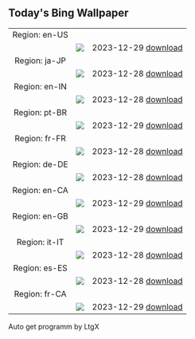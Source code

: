 ## Today's Bing Wallpaper
|      |      |      |
| :----: | :----: | :----: |
|Region: en-US
||![](https://www.bing.com/th?id=OHR.GreenlandHumpback_EN-US0330682837_UHD.jpg&pid=hp&w=1152&h=648&rs=1&c=4)|2023-12-29 [download](https://www.bing.com/th?id=OHR.GreenlandHumpback_EN-US0330682837_UHD.jpg)|
|Region: ja-JP
||![](https://www.bing.com/th?id=OHR.GreenlandHumpback_JA-JP1574725222_UHD.jpg&pid=hp&w=1152&h=648&rs=1&c=4)|2023-12-28 [download](https://www.bing.com/th?id=OHR.GreenlandHumpback_JA-JP1574725222_UHD.jpg)|
|Region: en-IN
||![](https://www.bing.com/th?id=OHR.GreenlandHumpback_EN-IN1483671844_UHD.jpg&pid=hp&w=1152&h=648&rs=1&c=4)|2023-12-28 [download](https://www.bing.com/th?id=OHR.GreenlandHumpback_EN-IN1483671844_UHD.jpg)|
|Region: pt-BR
||![](https://www.bing.com/th?id=OHR.GreenlandHumpback_PT-BR0827643053_UHD.jpg&pid=hp&w=1152&h=648&rs=1&c=4)|2023-12-29 [download](https://www.bing.com/th?id=OHR.GreenlandHumpback_PT-BR0827643053_UHD.jpg)|
|Region: fr-FR
||![](https://www.bing.com/th?id=OHR.GreenlandHumpback_FR-FR5304393284_UHD.jpg&pid=hp&w=1152&h=648&rs=1&c=4)|2023-12-28 [download](https://www.bing.com/th?id=OHR.GreenlandHumpback_FR-FR5304393284_UHD.jpg)|
|Region: de-DE
||![](https://www.bing.com/th?id=OHR.GreenlandHumpback_DE-DE6818305834_UHD.jpg&pid=hp&w=1152&h=648&rs=1&c=4)|2023-12-28 [download](https://www.bing.com/th?id=OHR.GreenlandHumpback_DE-DE6818305834_UHD.jpg)|
|Region: en-CA
||![](https://www.bing.com/th?id=OHR.GreenlandHumpback_EN-CA8706019079_UHD.jpg&pid=hp&w=1152&h=648&rs=1&c=4)|2023-12-29 [download](https://www.bing.com/th?id=OHR.GreenlandHumpback_EN-CA8706019079_UHD.jpg)|
|Region: en-GB
||![](https://www.bing.com/th?id=OHR.GreenlandHumpback_EN-GB8931241370_UHD.jpg&pid=hp&w=1152&h=648&rs=1&c=4)|2023-12-29 [download](https://www.bing.com/th?id=OHR.GreenlandHumpback_EN-GB8931241370_UHD.jpg)|
|Region: it-IT
||![](https://www.bing.com/th?id=OHR.GreenlandHumpback_IT-IT6047849263_UHD.jpg&pid=hp&w=1152&h=648&rs=1&c=4)|2023-12-28 [download](https://www.bing.com/th?id=OHR.GreenlandHumpback_IT-IT6047849263_UHD.jpg)|
|Region: es-ES
||![](https://www.bing.com/th?id=OHR.GreenlandHumpback_ES-ES6074840810_UHD.jpg&pid=hp&w=1152&h=648&rs=1&c=4)|2023-12-28 [download](https://www.bing.com/th?id=OHR.GreenlandHumpback_ES-ES6074840810_UHD.jpg)|
|Region: fr-CA
||![](https://www.bing.com/th?id=OHR.GreenlandHumpback_FR-CA8425871624_UHD.jpg&pid=hp&w=1152&h=648&rs=1&c=4)|2023-12-29 [download](https://www.bing.com/th?id=OHR.GreenlandHumpback_FR-CA8425871624_UHD.jpg)|

Auto get programm by LtgX
